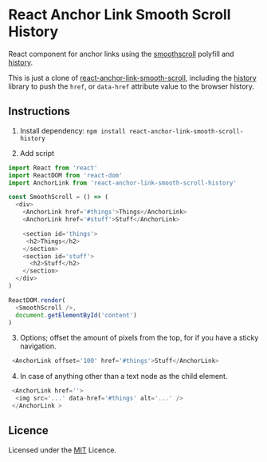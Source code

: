 # React Anchor Link Smooth Scroll History

React component for anchor links using the [smoothscroll](https://github.com/iamdustan/smoothscroll) polyfill and [history](https://github.com/ReactTraining/history).

This is just a clone of [react-anchor-link-smooth-scroll](https://github.com/mauricevancooten/react-anchor-link-smooth-scroll), including the [history](https://github.com/ReactTraining/history) library to push the `href`, or `data-href` attribute value to
the browser history.

## Instructions

1. Install dependency: `npm install react-anchor-link-smooth-scroll-history`

2. Add script

```js
import React from 'react'
import ReactDOM from 'react-dom'
import AnchorLink from 'react-anchor-link-smooth-scroll-history'

const SmoothScroll = () => (
  <div>
    <AnchorLink href='#things'>Things</AnchorLink>
    <AnchorLink href='#stuff'>Stuff</AnchorLink>

    <section id='things'>
     <h2>Things</h2>
    </section>
    <section id='stuff'>
      <h2>Stuff</h2>
    </section>
  </div>
)

ReactDOM.render(
  <SmoothScroll />,
  document.getElementById('content')
)
```

3. Options; offset the amount of pixels from the top, for if you have a sticky navigation.

```js
 <AnchorLink offset='100' href='#things'>Stuff</AnchorLink>
```

4. In case of anything other than a text node as the child element.

```js
 <AnchorLink href=''>
  <img src='...' data-href='#things' alt='...' />
 </AnchorLink > 
```


## Licence

Licensed under the [MIT](https://opensource.org/licenses/MIT) Licence.
